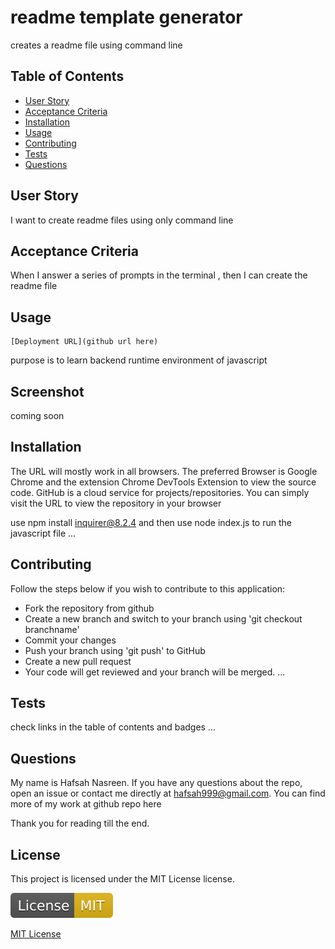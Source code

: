 # readme template generator
  
  creates a readme file using command line

## Table of Contents

- [User Story](#user-story)
- [Acceptance Criteria](#acceptance-criteria)
- [Installation](#installation)
- [Usage](#usage)
- [Contributing](#contributing)
- [Tests](#tests)
- [Questions](#questions)

## User Story

  I want to create readme files using only command line

## Acceptance Criteria

  When I answer a series of prompts in the terminal , then I can create the readme file

## Usage 

    [Deployment URL](github url here)

  purpose is to learn backend runtime environment of javascript

## Screenshot

  coming soon

## Installation

  The URL will mostly work in all browsers. 
  The preferred Browser is Google Chrome and the extension Chrome DevTools Extension to view the source code. 
  GitHub is a cloud service for projects/repositories. 
  You can simply visit the URL to view the repository in your browser 

  use npm install inquirer@8.2.4 and then use node index.js to run the javascript file
  ...

## Contributing

Follow the steps below if you wish to contribute to this application:

- Fork the repository from github
- Create a new branch and switch to your branch using 'git checkout branchname'
- Commit your changes
- Push your branch using 'git push' to GitHub
- Create a new pull request
- Your code will get reviewed and your branch will be merged.
  ...

## Tests

  check links in the table of contents and badges
  ...

## Questions

My name is Hafsah Nasreen. If you have any questions about the repo, open an issue or contact me directly at hafsah999@gmail.com. You can find more of my work at github repo here

Thank you for reading till the end.

## License

This project is licensed under the MIT License license.

  ![License: MIT](./svg/License-MIT-yellow.svg)

  [MIT License](https://choosealicense.com/licenses/mit/)